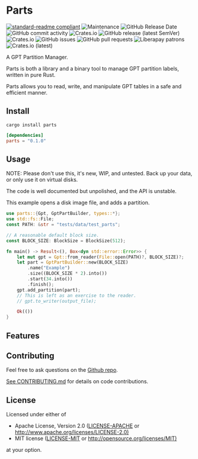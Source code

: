 # Parts

[![standard-readme compliant](https://img.shields.io/badge/readme%20style-standard-brightgreen.svg?style=flat-square)](https://github.com/RichardLitt/standard-readme)
![Maintenance](https://img.shields.io/maintenance/yes/2019?style=flat-square)
![GitHub Release Date](https://img.shields.io/github/release-date/DianaNites/parts)
![GitHub commit activity](https://img.shields.io/github/commit-activity/w/DianaNites/parts)
![Crates.io](https://img.shields.io/crates/v/parts)
![GitHub release (latest SemVer)](https://img.shields.io/github/v/release/DianaNites/parts?sort=semver)
![Crates.io](https://img.shields.io/crates/l/parts)
![GitHub issues](https://img.shields.io/github/issues/DianaNites/parts)
![GitHub pull requests](https://img.shields.io/github/issues-pr/DianaNites/parts)
![Liberapay patrons](https://img.shields.io/liberapay/patrons/DianaNites)
![Crates.io (latest)](https://img.shields.io/crates/dv/parts)

A GPT Partition Manager.

Parts is both a library and a binary tool to manage GPT partition labels,
written in pure Rust.

Parts allows you to read, write, and manipulate GPT tables in a safe and
efficient manner.

## Install

```shell
cargo install parts
```

```toml
[dependencies]
parts = "0.1.0"
```

## Usage

NOTE: Please don't use this, it's new, WIP, and untested.
Back up your data, or only use it on virtual disks.

The code is well documented but unpolished, and the API is unstable.

This example opens a disk image file, and adds a partition.

```rust
use parts::{Gpt, GptPartBuilder, types::*};
use std::fs::File;
const PATH: &str = "tests/data/test_parts";

// A reasonable default block size.
const BLOCK_SIZE: BlockSize = BlockSize(512);

fn main() -> Result<(), Box<dyn std::error::Error>> {
    let mut gpt = Gpt::from_reader(File::open(PATH)?, BLOCK_SIZE)?;
    let part = GptPartBuilder::new(BLOCK_SIZE)
        .name("Example")
        .size((BLOCK_SIZE * 2).into())
        .start(34.into())
        .finish();
    gpt.add_partition(part);
    // This is left as an exercise to the reader.
    // gpt.to_writer(output_file);

    Ok(())
}
```

<!-- TODO: CLI Example here -->

## Features

<!-- TODO: Optional crate features -->

## Contributing

Feel free to ask questions on the [Github repo](https://github.com/DianaNites/parts).

[See CONTRIBUTING.md](CONTRIBUTING.md) for details on code contributions.

## License

Licensed under either of

* Apache License, Version 2.0
   ([LICENSE-APACHE](LICENSE-APACHE) or <http://www.apache.org/licenses/LICENSE-2.0)>
* MIT license
   ([LICENSE-MIT](LICENSE-MIT) or <http://opensource.org/licenses/MIT)>

at your option.
